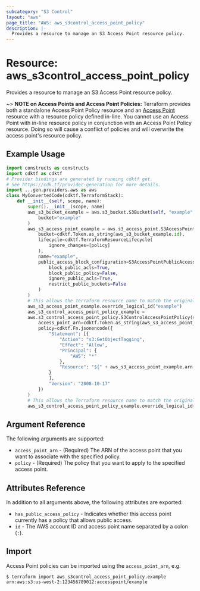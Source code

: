 ```yaml
---
subcategory: "S3 Control"
layout: "aws"
page_title: "AWS: aws_s3control_access_point_policy"
description: |-
  Provides a resource to manage an S3 Access Point resource policy.
---
```


# Resource: aws_s3control_access_point_policy

Provides a resource to manage an S3 Access Point resource policy.

~> **NOTE on Access Points and Access Point Policies:** Terraform provides both a standalone Access Point Policy resource and an [Access Point](s3_access_point.html) resource with a resource policy defined in-line. You cannot use an Access Point with in-line resource policy in conjunction with an Access Point Policy resource. Doing so will cause a conflict of policies and will overwrite the access point's resource policy.

## Example Usage

```python
import constructs as constructs
import cdktf as cdktf
# Provider bindings are generated by running cdktf get.
# See https://cdk.tf/provider-generation for more details.
import ...gen.providers.aws as aws
class MyConvertedCode(cdktf.TerraformStack):
    def __init__(self, scope, name):
        super().__init__(scope, name)
        aws_s3_bucket_example = aws.s3_bucket.S3Bucket(self, "example",
            bucket="example"
        )
        aws_s3_access_point_example = aws.s3_access_point.S3AccessPoint(self, "example_1",
            bucket=cdktf.Token.as_string(aws_s3_bucket_example.id),
            lifecycle=cdktf.TerraformResourceLifecycle(
                ignore_changes=[policy]
            ),
            name="example",
            public_access_block_configuration=S3AccessPointPublicAccessBlockConfiguration(
                block_public_acls=True,
                block_public_policy=False,
                ignore_public_acls=True,
                restrict_public_buckets=False
            )
        )
        # This allows the Terraform resource name to match the original name. You can remove the call if you don't need them to match.
        aws_s3_access_point_example.override_logical_id("example")
        aws_s3_control_access_point_policy_example =
        aws.s3_control_access_point_policy.S3ControlAccessPointPolicy(self, "example_2",
            access_point_arn=cdktf.Token.as_string(aws_s3_access_point_example.arn),
            policy=cdktf.Fn.jsonencode({
                "Statement": [{
                    "Action": "s3:GetObjectTagging",
                    "Effect": "Allow",
                    "Principal": {
                        "AWS": "*"
                    },
                    "Resource": "${" + aws_s3_access_point_example.arn + "}/object/*"
                }
                ],
                "Version": "2008-10-17"
            })
        )
        # This allows the Terraform resource name to match the original name. You can remove the call if you don't need them to match.
        aws_s3_control_access_point_policy_example.override_logical_id("example")
```

## Argument Reference

The following arguments are supported:

* `access_point_arn` - (Required) The ARN of the access point that you want to associate with the specified policy.
* `policy` - (Required) The policy that you want to apply to the specified access point.

## Attributes Reference

In addition to all arguments above, the following attributes are exported:

* `has_public_access_policy` - Indicates whether this access point currently has a policy that allows public access.
* `id` - The AWS account ID and access point name separated by a colon (`:`).

## Import

Access Point policies can be imported using the `access_point_arn`, e.g.

```
$ terraform import aws_s3control_access_point_policy.example arn:aws:s3:us-west-2:123456789012:accesspoint/example
```

<!-- cache-key: cdktf-0.17.0-pre.15 input-adfce35465e556b66d63ec444239fc6717245c157ec0d5577eb4d4292facff51 -->